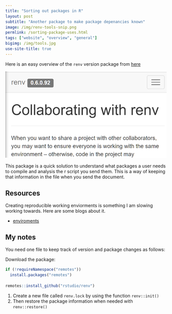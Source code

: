 ```yaml
---
title: "Sorting out packages in R"
layout: post
subtitle: "Another package to make package depenancies known"
image: /img/renv-tools-snip.png
permlink: /sorting-package-uses.html
tags: ["website", "overview", "general"]
bigimg: /img/tools.jpg
use-site-title: true
---
```


Here is an easy overview of the `renv` version package from [here](https://rstudio.github.io/renv/index.html)

![1565514375976](../img/renv-tools-snip.png)

This package is a quick solution to understand what packages a user needs to compile and analysis the r script you send them. This is a way of keeping that information in the file when you send the document. 

## Resources

Creating reproducible working enviorments is something I am slowing working towards. Here are some blogs about it.

- [enviroments](https://environments.rstudio.com/)

## My notes

You need one file to keep track of version and package changes as follows:

Download the package:

```R
if (!requireNamespace("remotes"))
  install.packages("remotes")

remotes::install_github("rstudio/renv")
```

1. Create a new file called  `renv.lock` by using the function `renv::init()`
2. Then restore the package information when needed with `renv::restore()`